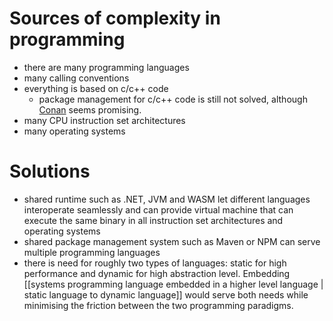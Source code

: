 # Sources of complexity in programming
- there are many programming languages
- many calling conventions
- everything is based on c/c++ code
	- package management for c/c++ code is still not solved, although [Conan](https://conan.io/) seems promising.
- many CPU instruction set architectures
- many operating systems
# Solutions
- shared runtime such as .NET, JVM and WASM let different languages interoperate seamlessly and can provide virtual machine that can execute the same binary in all instruction set architectures and operating systems
- shared package management system such as Maven or NPM can serve multiple programming languages
- there is need for roughly two types of languages: static for high performance and dynamic for high abstraction level. Embedding [[systems programming language embedded in a higher level language | static language to dynamic language]] would serve both needs while minimising the friction between the two programming paradigms.